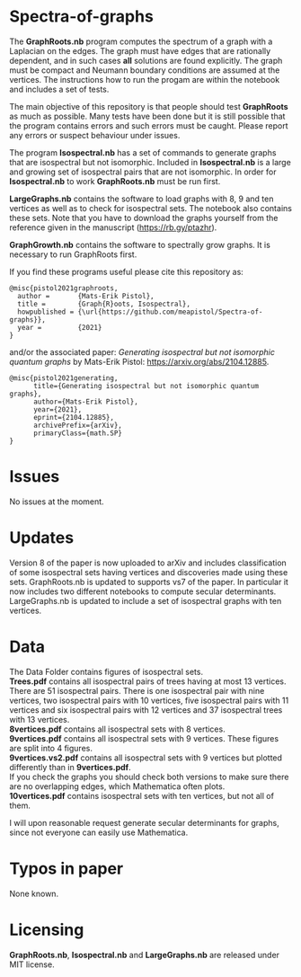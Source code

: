 # Spectra-of-graphs
The **GraphRoots.nb** program computes the spectrum of a graph with a Laplacian on the edges. The graph must have edges that are rationally dependent,
and in such cases **all** solutions are found explicitly.
The graph must be compact and Neumann boundary conditions are assumed at the vertices.
The instructions how to run the progam are within the notebook and includes a set of tests.

The main objective of this repository is that people should test **GraphRoots** as much as possible. Many tests have been done but it is still possible
that the program contains errors and such errors must be caught. Please report any errors or suspect behaviour under issues.

The program **Isospectral.nb** has a set of commands to generate graphs that are isospectral but not isomorphic. Included in **Isospectral.nb**
is a large and growing set of isospectral pairs that are not isomorphic. In order for **Isospectral.nb** to work **GraphRoots.nb** must be run first.

**LargeGraphs.nb** contains the software to load graphs with 8, 9 and ten vertices as well as to check for isospectral sets. The notebook also contains these sets.
Note that you have to download the graphs yourself from the reference given in the manuscript (https://rb.gy/ptazhr).

**GraphGrowth.nb** contains the software to spectrally grow graphs. It is necessary to run GraphRoots first.

If you find these programs useful please cite this repository as:

```
@misc{pistol2021graphroots,
  author =       {Mats-Erik Pistol},
  title =        {Graph{R}oots, Isospectral},
  howpublished = {\url{https://github.com/meapistol/Spectra-of-graphs}},
  year =         {2021}
}
```

and/or the associated paper: *Generating isospectral but not isomorphic quantum graphs* by Mats-Erik Pistol: https://arxiv.org/abs/2104.12885.

```
@misc{pistol2021generating,
      title={Generating isospectral but not isomorphic quantum graphs},
      author={Mats-Erik Pistol},
      year={2021},
      eprint={2104.12885},
      archivePrefix={arXiv},
      primaryClass={math.SP}
}
```
# Issues
No issues at the moment.

# Updates
Version 8 of the paper is now uploaded to arXiv and includes classification of some isospectral sets having vertices and discoveries made using these sets. GraphRoots.nb is updated to supports vs7 of the paper. In particular it now includes two different notebooks to compute secular determinants. LargeGraphs.nb is updated to include a set of isospectral graphs with ten vertices.
# Data
The Data Folder contains figures of isospectral sets.  
**Trees.pdf** contains all isospectral pairs of trees having at most 13 vertices. There are 51 isospectral pairs. There is one isospectral pair with nine vertices, two isospectral pairs with 10 vertices, five isospectral pairs with 11 vertices and six isospectral pairs with 12 vertices and 37 isospectral trees with 13 vertices.  
**8vertices.pdf** contains all isospectral sets with 8 vertices.   
**9vertices.pdf** contains all isospectral sets with 9 vertices. These figures are split into 4 figures.  
**9vertices.vs2.pdf** contains all isospectral sets with 9 vertices but plotted differently than in **9vertices.pdf**.    
If you check the graphs you should check both versions to make sure there are no overlapping edges, which Mathematica often plots.\
**10vertices.pdf** contains isospectral sets with ten vertices, but not all of them.

I will upon reasonable request generate secular determinants for graphs, since not everyone can easily use Mathematica.

# Typos in paper
None known.
# Licensing

**GraphRoots.nb**, **Isospectral.nb** and **LargeGraphs.nb** are released under MIT license.
